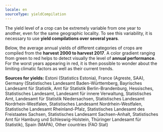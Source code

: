 ```yaml
---
locale: en
sourceType: yieldCompilation
---
```


The yield level of a crop can be extremely variable from one year to another,
even for the same geographic locality. To see this variability, it is necessary
to use **yield compilations over several years**.

Below, the average annual yields of different categories of crops are compiled
from the **harvest 2000 to harvest 2017**. A color gradient ranging from green to
red helps to detect visually the level of **annual performance**. For the worst
years appearing in red, it is then possible to wonder about the limiting
climatic factors as well as their current trends.

**Sources for yields:**
Estoni (Statistics Estonia), 
France (Agreste, SAA), 
Germany (Statistisches Landesamt Baden-Württemberg, Bayrisches Landesamt für Statistik, Amt für Statistik Berlin-Brandenburg, Hessisches, Statistisches Landesamt, Landesamt für innere Verwaltung, Statistisches Amt, Landesamt für Statistik Niedersachsen, Statistisches Landesamt Nordrhein-Westfalen, Statistisches Landesamt Nordrhein-Westfalen, Statistische Landesamt Rheinland-Pfalz, Statistisches Landesamt des Freistaates Sachsen, Statistisches Landesamt Sachsen-Anhalt, Statistisches Amt für Hamburg und Schleswig-Holstein, Thüringer Landesamt für Statistik),
Spain (MAPA), 
Other countries (FAO Stat)
